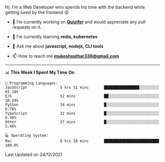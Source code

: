 Hi, I'm a Web Developer who spends his time with the backend while getting lured by the frontend 😜

- 🔭 I’m currently working on **[Quizifer](https://github.com/SutharMukesh/Quizifer/)** and would appreciate any pull requests on it.

- 🌱 I’m currently learning **redis, kubernetes**

- 💬 Ask me about **javascript, nodejs, CLI tools**

- 📫 How to reach me **mukeshsuthar336@gmail.com**

---
<!--START_SECTION:waka-->
📊 **This Week I Spent My Time On** 

```text
💬 Programming Languages: 
JavaScript               5 hrs 31 mins       ████████████████░░░░░░░░░   65.18% 
EJS                      52 mins             ██░░░░░░░░░░░░░░░░░░░░░░░   10.34% 
Python                   34 mins             █░░░░░░░░░░░░░░░░░░░░░░░░   6.76% 
TypeScript               32 mins             █░░░░░░░░░░░░░░░░░░░░░░░░   6.46% 
Other                    27 mins             █░░░░░░░░░░░░░░░░░░░░░░░░   5.46%

💻 Operating System: 
Mac                      8 hrs 28 mins       █████████████████████████   100.0%

```


 Last Updated on 24/12/2021
<!--END_SECTION:waka-->
